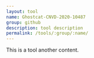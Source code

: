 ```yaml
---
layout: tool
name: Ghostcat-CNVD-2020-10487
group: github
description: tool description
permalink: /tools/:group/:name/
---
```

This is a tool another content.
